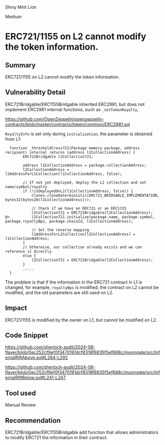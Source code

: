 Shiny Mint Lion

Medium

# ERC721/1155 on L2 cannot modify the token information.


## Summary
ERC721/1155 on L2 cannot modify the token information.

## Vulnerability Detail

ERC721Bridgable/ERC1155Bridgable inherited ERC2981, but does not implement ERC2981 internal functions, such as `_setTokenRoyalty`,

https://github.com/OpenZeppelin/openzeppelin-contracts/blob/master/contracts/token/common/ERC2981.sol

`RoyaltyInfo` is set only during `initialization`, the parameter is obtained from L1:

```solidity
  function _thresholdCross721(Package memory package, address recipient) internal returns (address l2CollectionAddress) {
        ERC721Bridgable l2Collection721;

        address l1CollectionAddress = package.collectionAddress;
        l2CollectionAddress = l2AddressForL1Collection(l1CollectionAddress, false);

        // If not yet deployed, deploy the L2 collection and set name/symbol/royalty
        if (!isDeployedOnL2(l1CollectionAddress, false)) {
            Clones.cloneDeterministic(ERC721_BRIDGABLE_IMPLEMENTATION, bytes32(bytes20(l1CollectionAddress)));

            // Check if we have an ERC721 or an ERC1155
            l2Collection721 = ERC721Bridgable(l2CollectionAddress);
@>          l2Collection721.initialize(package.name, package.symbol, package.royaltyBps, package.chainId, l1CollectionAddress);

            // Set the reverse mapping
            l1AddressForL2Collection[l2CollectionAddress] = l1CollectionAddress;
        }
        // Otherwise, our collection already exists and we can reference it directly
        else {
            l2Collection721 = ERC721Bridgable(l2CollectionAddress);
        }
        .....
  }
```

The problem is that if the information in the ERC721 contract in L1 is changed, for example, `royaltyBps` is modified, the contract on L2 cannot be modified, and the old parameters are still used on L2.

## Impact
ERC721/1155 is modified by the owner on L1, but cannot be modified on L2.

## Code Snippet
https://github.com/sherlock-audit/2024-08-flayer/blob/0ec252cf9ef0f3470191dcf8318f6835f5ef688c/moongate/src/InfernalRiftAbove.sol#L284-L292

https://github.com/sherlock-audit/2024-08-flayer/blob/0ec252cf9ef0f3470191dcf8318f6835f5ef688c/moongate/src/InfernalRiftBelow.sol#L241-L247

## Tool used

Manual Review

## Recommendation

ERC721Bridgable/ERC1155Bridgable add function that allows administrators to modify ERC721 the information in their contract.